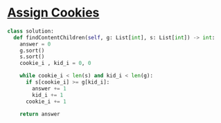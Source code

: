 # [Assign Cookies](https://leetcode.com/problems/assign-cookies/)

```python
class solution:
  def findContentChildren(self, g: List[int], s: List[int]) -> int:
    answer = 0
    g.sort()
    s.sort()
    cookie_i , kid_i = 0, 0

    while cookie_i < len(s) and kid_i < len(g):
      if s[cookie_i] >= g[kid_i]:
        answer += 1
        kid_i += 1
      cookie_i += 1

    return answer
```
